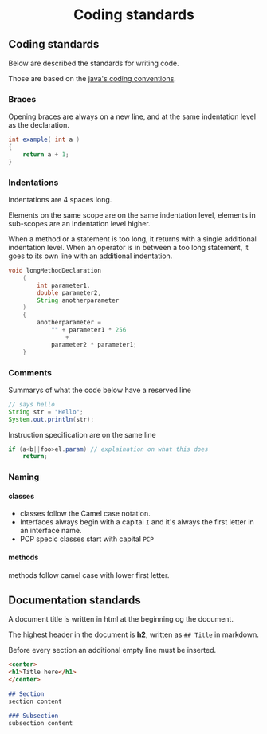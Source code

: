 <center>
<h1>Coding standards</h1>
</center>


## Coding standards
Below are described the standards for writing code.

Those are based on the [java's coding conventions](https://www.oracle.com/technetwork/java/codeconventions-150003.pdf).

### Braces
Opening braces are always on a new line, and at the same indentation level as the declaration.
```java
int example( int a )
{
    return a + 1;
}
```

### Indentations
Indentations are 4 spaces long.

Elements on the same scope are on the same indentation level, elements in sub-scopes are an indentation level higher.

When a method or a statement is too long, it returns with a single additional indentation level.
When an operator is in between a too long statement, it goes to its own line with an additional indentation.

```java
void longMethodDeclaration 
    ( 
        int parameter1, 
        double parameter2, 
        String anotherparameter
    )
    {
        anotherparameter = 
            "" + parameter1 * 256 
                +
            parameter2 * parameter1;
    }
```

### Comments
Summarys of what the code below have a reserved line
```java
// says hello
String str = "Hello";
System.out.println(str);
```

Instruction specification are on the same line
```java
if (a<b||foo>el.param) // explaination on what this does
    return;
```


### Naming
#### classes

- classes follow the Camel case notation.
- Interfaces always begin with a capital `I` and it's always the first letter in an interface name.
- PCP specic classes start with capital `PCP`

#### methods
methods follow camel case with lower first letter.



## Documentation standards

A document title is written in html at the beginning og the document.

The highest header in the document is **h2**, written as `## Title` in markdown.

Before every section an additional empty line must be inserted.

```markdown
<center>
<h1>Title here</h1>
</center>

## Section
section content

### Subsection
subsection content

```